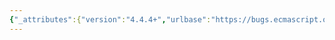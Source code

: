 ```yaml
---
{"_attributes":{"version":"4.4.4+","urlbase":"https://bugs.ecmascript.org/","maintainer":"dherman@mozilla.com"},"bug":{"bug_id":913,"creation_ts":"2012-11-01 21:41:00 -0700","short_desc":"15.10.5.13: RegExp.prototype.search needs a search algorthm","delta_ts":"2014-04-06 11:29:34 -0700","product":"Draft for 6th Edition","component":"technical issue","version":"Rev 11: October 26, 2012 Draft","rep_platform":"All","op_sys":"All","bug_status":"RESOLVED","resolution":"FIXED","priority":"Normal","bug_severity":"enhancement","everconfirmed":true,"reporter":{"uid":"jmdyck","name":"Michael Dyck"},"assigned_to":{"uid":"allen","name":"Allen Wirfs-Brock"},"long_desc":[{"commentid":2398,"comment_count":0,"who":{"uid":"jmdyck","name":"Michael Dyck"},"bug_when":"2012-11-01 21:41:06 -0700","thetext":"In 15.5.4.12 \"String.prototype.search (regexp)\",\nstep 7 says:\n    Search the value string from its beginning for an occurrence of the\n    regular expression pattern rx. ...\n\nThis seems vague. Compare to String.prototype.match, which (at a point roughly analogous to search's step 7) calls RegExpExec, which goes into great detail about how to apply a regexp to a string.\n\nI understand that 'search' can't call RegExpExec, because RegExpExec *doesn't* ignore the regexp's 'lastIndex' and 'global' properties. But it seems like there should be something of comparable detail."},{"commentid":4379,"comment_count":1,"who":{"uid":"allen","name":"Allen Wirfs-Brock"},"bug_when":"2013-07-11 17:55:11 -0700","thetext":"String.prototype.search now delegates to RegExp.prototype.search but it has the same vague language that used to be in the String method.  However, there is already a margin TODO comment that says better spec. language is needed. \n\nChanged the title of this bug so it relates to RegExp search"},{"commentid":7484,"comment_count":2,"who":{"uid":"allen","name":"Allen Wirfs-Brock"},"bug_when":"2014-03-27 12:55:59 -0700","thetext":"fixed in rev23 editor's draft"},{"commentid":7521,"comment_count":3,"who":{"uid":"allen","name":"Allen Wirfs-Brock"},"bug_when":"2014-04-06 11:29:34 -0700","thetext":"fixed in rev23 draft"}]}}
---
```


